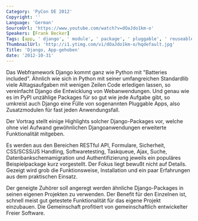 ```yaml
---
Category: 'PyCon DE 2012'
Copyright: ''
Language: 'German'
SourceUrl: 'https://www.youtube.com/watch?v=dOaJdo1km-o'
Speakers: [Frank Becker]
Tags: [app, ' django', ' module', ' package', ' pluggable', ' reuseable app', ' web']
ThumbnailUrl: 'http://i1.ytimg.com/vi/dOaJdo1km-o/hqdefault.jpg'
Title: 'Django, App-gehoben'
date: '2012-10-31'
---
```

Das Webframework Django kommt ganz wie Python mit "Batteries included".
Ähnlich wie sich in Python mit seiner umfangreichen Standardlib viele
Alltagsaufgaben mit wenigen Zeilen Code erledigen lassen, so vereinfacht
Django die Entwicklung von Webanwendungen. Und genau wie es im PyPI unzählige
Packages für so gut wie jede Aufgabe gibt, so umkreist auch Django eine Fülle
von sogenannten Pluggable Apps, also Zusatzmodulen für fast jeden
Anwendungsfall.

Der Vortrag stellt einige Highlights solcher Django-Packages vor, welche ohne
viel Aufwand gewöhnlichen Djangoanwendungen erweiterte Funktionalität
mitgeben.

Es werden aus den Bereichen RESTful API, Formulare, Sicherheit, CSS/SCSS/JS
Handling, Softwaretesting, Taskqueue, Ajax, Suche, Datenbankschemamigration
und Authentifizierung jeweils ein populäres Beispielpackage kurz vorgestellt.
Der Fokus liegt bewußt nicht auf Details. Gezeigt wird grob die
Funktionsweise, Installation und ein paar Erfahrungen aus dem praktischen
Einsatz.

Der geneigte Zuhörer soll angeregt werden ähnliche Django-Packages in seinen
eigenen Projekten zu verwenden. Der Benefit für den Einzelnen ist, schnell
meist gut getestete Funktionalität für das eigene Projekt einzubauen. Die
Gemeinschaft profitiert von gemeinschaftlich entwickelter Freier Software.

